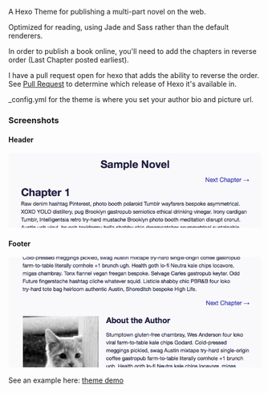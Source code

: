 A Hexo Theme for publishing a multi-part novel on the web.

Optimized for reading, using Jade and Sass rather than the default renderers.

In order to publish a book online, you'll need to add the chapters in reverse
order (Last Chapter posted earliest).

I have a pull request open for hexo that adds the ability to reverse the order.
See [Pull Request](https://github.com/hexojs/hexo/pull/936) to determine
which release of Hexo it's available in.

_config.yml for the theme is where you set your author bio and picture url.

### Screenshots

#### Header

![Screenshot of the header](https://raw.githubusercontent.com/RussTheAerialist/hexo-theme-book/master/screenshots/header.png)

#### Footer

![Screenshot of the footer](https://raw.githubusercontent.com/RussTheAerialist/hexo-theme-book/master/screenshots/footer.png)

See an example here: [theme demo](http://themes.russellhay.com/book/)
